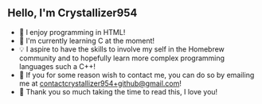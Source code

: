 ## Hello, I'm Crystallizer954

- 📜 I enjoy programming in HTML!
- 💾 I'm currently learning C at the moment!
- 💡 I aspire to have the skills to involve my self in the Homebrew community and to hopefully learn more complex programming languages such a C++!
- 📧 If you for some reason wish to contact me, you can do so by emailing me at contactcrystallizer954+github@gmail.com!
- 💖 Thank you so much taking the time to read this, I love you!
